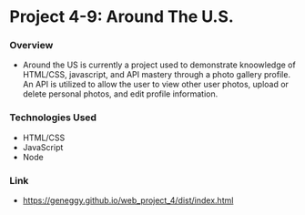 # Project 4-9: Around The U.S.

### Overview

- Around the US is currently a project used to demonstrate knoowledge of HTML/CSS, javascript, and API mastery through a photo gallery profile. An API is utilized to allow the user to view other user photos, upload or delete personal photos, and edit profile information.

### Technologies Used

- HTML/CSS
- JavaScript
- Node

### Link

- https://geneggy.github.io/web_project_4/dist/index.html
